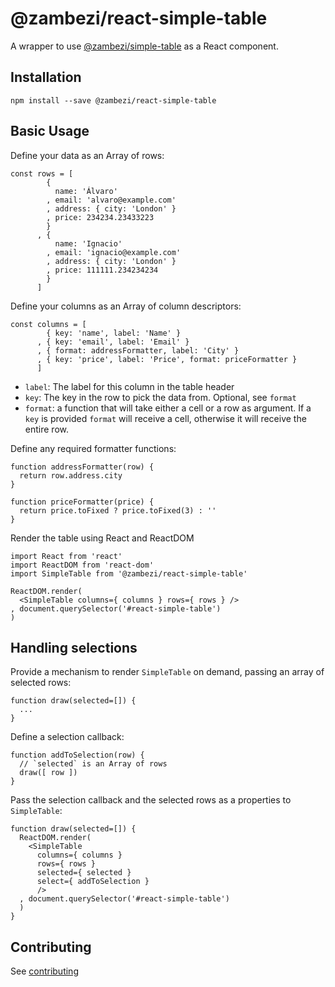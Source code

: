 @zambezi/react-simple-table
===========================

A wrapper to use [@zambezi/simple-table](https://github.com/zambezi/simple-table) as a React component.

## Installation

```
npm install --save @zambezi/react-simple-table
```

## Basic Usage

Define your data as an Array of rows:

```
const rows = [
        {
          name: 'Álvaro'
        , email: 'alvaro@example.com'
        , address: { city: 'London' }
        , price: 234234.23433223
        }
      , {
          name: 'Ignacio'
        , email: 'ignacio@example.com'
        , address: { city: 'London' }
        , price: 111111.234234234
        }
      ]
```

Define your columns as an Array of column descriptors:

```
const columns = [
        { key: 'name', label: 'Name' }
      , { key: 'email', label: 'Email' }
      , { format: addressFormatter, label: 'City' }
      , { key: 'price', label: 'Price', format: priceFormatter }
      ]
```

- `label`: The label for this column in the table header
- `key`: The key in the row to pick the data from. Optional, see `format`
- `format`: a function that will take either a cell or a row as argument. If
  a `key` is provided `format` will receive a cell, otherwise it will receive
  the entire row.

Define any required formatter functions:

```
function addressFormatter(row) {
  return row.address.city
}

function priceFormatter(price) {
  return price.toFixed ? price.toFixed(3) : ''
}
```

Render the table using React and ReactDOM

```
import React from 'react'
import ReactDOM from 'react-dom'
import SimpleTable from '@zambezi/react-simple-table'

ReactDOM.render(
  <SimpleTable columns={ columns } rows={ rows } />
, document.querySelector('#react-simple-table')
)
```

## Handling selections

Provide a mechanism to render `SimpleTable` on demand, passing an array of
selected rows:

```
function draw(selected=[]) {
  ...
}
```

Define a selection callback:

```
function addToSelection(row) {
  // `selected` is an Array of rows
  draw([ row ])
}
```

Pass the selection callback and the selected rows as a properties
to `SimpleTable`:

```
function draw(selected=[]) {
  ReactDOM.render(
    <SimpleTable
      columns={ columns }
      rows={ rows }
      selected={ selected }
      select={ addToSelection }
      />
  , document.querySelector('#react-simple-table')
  )
}
```

## Contributing

See [contributing](CONTRIBUTING.md)
